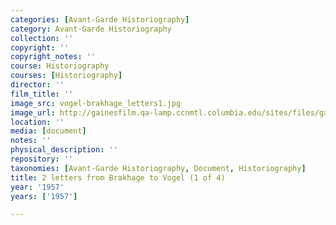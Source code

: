 ```yaml
---
categories: [Avant-Garde Historiography]
category: Avant-Garde Historiography
collection: ''
copyright: ''
copyright_notes: ''
course: Historiography
courses: [Historiography]
director: ''
film_title: ''
image_src: vogel-brakhage_letters1.jpg
image_url: http://gainesfilm.qa-lamp.ccnmtl.columbia.edu/sites/files/gainesfilm/images/vogel-brakhage_letters1.jpg
location: ''
media: [document]
notes: ''
physical_description: ''
repository: ''
taxonomies: [Avant-Garde Historiography, Document, Historiography]
title: 2 letters from Brakhage to Vogel (1 of 4)
year: '1957'
years: ['1957']

---
```

